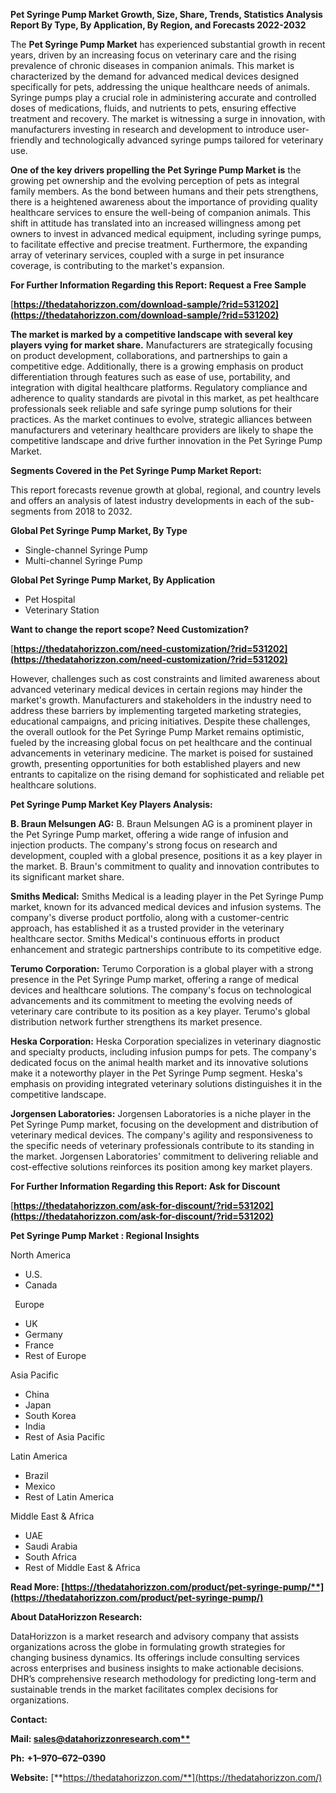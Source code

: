 ﻿**Pet Syringe Pump Market Growth, Size, Share, Trends, Statistics Analysis Report By Type, By Application, By Region, and Forecasts 2022-2032**


The **Pet Syringe Pump Market** has experienced substantial growth in recent years, driven by an increasing focus on veterinary care and the rising prevalence of chronic diseases in companion animals. This market is characterized by the demand for advanced medical devices designed specifically for pets, addressing the unique healthcare needs of animals. Syringe pumps play a crucial role in administering accurate and controlled doses of medications, fluids, and nutrients to pets, ensuring effective treatment and recovery. The market is witnessing a surge in innovation, with manufacturers investing in research and development to introduce user-friendly and technologically advanced syringe pumps tailored for veterinary use.

**One of the key drivers propelling the Pet Syringe Pump Market is** the growing pet ownership and the evolving perception of pets as integral family members. As the bond between humans and their pets strengthens, there is a heightened awareness about the importance of providing quality healthcare services to ensure the well-being of companion animals. This shift in attitude has translated into an increased willingness among pet owners to invest in advanced medical equipment, including syringe pumps, to facilitate effective and precise treatment. Furthermore, the expanding array of veterinary services, coupled with a surge in pet insurance coverage, is contributing to the market's expansion.

**For Further Information Regarding this Report: Request a Free Sample**	

[**https://thedatahorizzon.com/download-sample/?rid=531202](https://thedatahorizzon.com/download-sample/?rid=531202)** 

**The market is marked by a competitive landscape with several key players vying for market share.** Manufacturers are strategically focusing on product development, collaborations, and partnerships to gain a competitive edge. Additionally, there is a growing emphasis on product differentiation through features such as ease of use, portability, and integration with digital healthcare platforms. Regulatory compliance and adherence to quality standards are pivotal in this market, as pet healthcare professionals seek reliable and safe syringe pump solutions for their practices. As the market continues to evolve, strategic alliances between manufacturers and veterinary healthcare providers are likely to shape the competitive landscape and drive further innovation in the Pet Syringe Pump Market.

**Segments Covered in the Pet Syringe Pump Market Report:**

This report forecasts revenue growth at global, regional, and country levels and offers an analysis of latest industry developments in each of the sub-segments from 2018 to 2032.

**Global Pet Syringe Pump Market, By Type**

- Single-channel Syringe Pump
- Multi-channel Syringe Pump

**Global Pet Syringe Pump Market, By Application**

- Pet Hospital
- Veterinary Station

**Want to change the report scope? Need Customization?**

[**https://thedatahorizzon.com/need-customization/?rid=531202](https://thedatahorizzon.com/need-customization/?rid=531202)**  

However, challenges such as cost constraints and limited awareness about advanced veterinary medical devices in certain regions may hinder the market's growth. Manufacturers and stakeholders in the industry need to address these barriers by implementing targeted marketing strategies, educational campaigns, and pricing initiatives. Despite these challenges, the overall outlook for the Pet Syringe Pump Market remains optimistic, fueled by the increasing global focus on pet healthcare and the continual advancements in veterinary medicine. The market is poised for sustained growth, presenting opportunities for both established players and new entrants to capitalize on the rising demand for sophisticated and reliable pet healthcare solutions.

**Pet Syringe Pump Market Key Players Analysis:** 

**B. Braun Melsungen AG:** B. Braun Melsungen AG is a prominent player in the Pet Syringe Pump market, offering a wide range of infusion and injection products. The company's strong focus on research and development, coupled with a global presence, positions it as a key player in the market. B. Braun's commitment to quality and innovation contributes to its significant market share.

**Smiths Medical:** Smiths Medical is a leading player in the Pet Syringe Pump market, known for its advanced medical devices and infusion systems. The company's diverse product portfolio, along with a customer-centric approach, has established it as a trusted provider in the veterinary healthcare sector. Smiths Medical's continuous efforts in product enhancement and strategic partnerships contribute to its competitive edge.

**Terumo Corporation:** Terumo Corporation is a global player with a strong presence in the Pet Syringe Pump market, offering a range of medical devices and healthcare solutions. The company's focus on technological advancements and its commitment to meeting the evolving needs of veterinary care contribute to its position as a key player. Terumo's global distribution network further strengthens its market presence.

**Heska Corporation:** Heska Corporation specializes in veterinary diagnostic and specialty products, including infusion pumps for pets. The company's dedicated focus on the animal health market and its innovative solutions make it a noteworthy player in the Pet Syringe Pump segment. Heska's emphasis on providing integrated veterinary solutions distinguishes it in the competitive landscape.

**Jorgensen Laboratories:** Jorgensen Laboratories is a niche player in the Pet Syringe Pump market, focusing on the development and distribution of veterinary medical devices. The company's agility and responsiveness to the specific needs of veterinary professionals contribute to its standing in the market. Jorgensen Laboratories' commitment to delivering reliable and cost-effective solutions reinforces its position among key market players.

**For Further Information Regarding this Report: Ask for Discount**	

[**https://thedatahorizzon.com/ask-for-discount/?rid=531202](https://thedatahorizzon.com/ask-for-discount/?rid=531202)** 

**Pet Syringe Pump Market : Regional Insights**

North America

- U.S.
- Canada

` `Europe

- UK
- Germany
- France
- Rest of Europe

Asia Pacific

- China
- Japan
- South Korea
- India
- Rest of Asia Pacific

Latin America

- Brazil
- Mexico
- Rest of Latin America

Middle East & Africa

- UAE
- Saudi Arabia
- South Africa
- Rest of Middle East & Africa

**Read More: [https://thedatahorizzon.com/product/pet-syringe-pump/**](https://thedatahorizzon.com/product/pet-syringe-pump/)** 

**About DataHorizzon Research:**

DataHorizzon is a market research and advisory company that assists organizations across the globe in formulating growth strategies for changing business dynamics. Its offerings include consulting services across enterprises and business insights to make actionable decisions. DHR’s comprehensive research methodology for predicting long-term and sustainable trends in the market facilitates complex decisions for organizations.

**Contact:**

**Mail: [sales@datahorizzonresearch.com**](mailto:sales@datahorizzonresearch.com)**

**Ph:** **+1–970–672–0390**

**Website:** [**https://thedatahorizzon.com/**](https://thedatahorizzon.com/)

